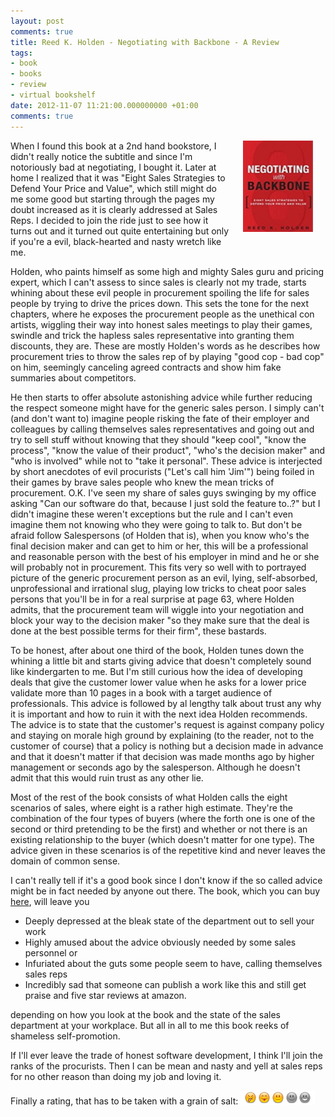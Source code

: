 ```yaml
---
layout: post
comments: true
title: Reed K. Holden - Negotiating with Backbone - A Review
tags:
- book
- books
- review
- virtual bookshelf
date: 2012-11-07 11:21:00.000000000 +01:00
comments: true
---
```

<img width="112" height="146" align="right" title="Frontcover" style="margin: 0px 20px 20px;" src="/assets/holden_NwB.jpg" />When I found this book at a 2nd hand bookstore, I didn't really notice the subtitle and since I'm notoriously bad at negotiating, I bought it. Later at home I realized that it was "Eight Sales Strategies to Defend Your Price and Value", which still might do me some good but starting through the pages my doubt increased as it is clearly addressed at Sales Reps. I decided to join the ride just to see how it turns out and it turned out quite entertaining but only if you're a evil, black-hearted and nasty wretch like me. 


 
Holden, who paints himself as some high and mighty Sales guru and pricing expert, which I can't assess to since sales is clearly not my trade, starts whining about these evil people in procurement spoiling the life for sales people by trying to drive the prices down. This sets the tone for the next chapters, where he exposes the procurement people as the unethical con artists, wiggling their way into honest sales meetings to play their games, swindle and trick the  hapless sales representative into granting them discounts, they are. These are mostly Holden's words as he describes how procurement tries to throw the sales rep of by playing "good cop - bad cop" on him, seemingly canceling agreed contracts and show him fake summaries about competitors. 

He then starts to offer absolute astonishing advice while further reducing the respect someone might have for the generic sales person. I simply can't (and don't want to) imagine people risking the fate of their employer and colleagues by calling themselves  sales representatives and going out and try to sell stuff without knowing that they should "keep cool", "know the process", "know the value of their product", "who's the decision maker" and "who is involved" while not to "take it personal". These advice is interjected by short anecdotes of evil procurists ("Let's call him 'Jim'") being foiled in their games by brave sales people who knew the mean tricks of procurement. O.K. I've seen my share of sales guys swinging by my office asking "Can our software do that, because I just sold the feature to..?" but I didn't imagine these weren't exceptions but the rule and I can't even imagine them not knowing who they were going to talk to. But don't be afraid follow Salespersons (of Holden that is), when you know 
who's the final decision maker and can get to him or her, this will be a professional and reasonable person with the best of his employer in mind and he or she will probably not in procurement. This fits very so well with to portrayed picture of the generic procurement person as an evil, lying, self-absorbed, unprofessional and irrational slug, playing low tricks to cheat poor sales persons that you'll be in for a real surprise at page 63, where Holden admits, that the procurement team will wiggle into your negotiation and block your way to the decision maker "so they make sure that the deal is done at the best possible terms for their firm", these bastards.

To be honest, after about one third of the book, Holden tunes down the whining a little bit and starts giving advice that doesn't completely sound like kindergarten to me. But I'm still curious how the 
idea of developing deals that give the customer lower value when he asks for a lower price validate more than 10 pages in a book with a target audience of professionals. This advice is followed by al lengthy talk about trust any why it is important and how to ruin it with the next idea Holden recommends. The advice is to state that the customer's request is against company policy and staying on morale high ground by explaining (to the reader, not to the customer of course) that a policy is nothing but a decision made in advance and that it doesn't matter if that decision was made months ago by higher management or seconds ago by the salesperson. Although he doesn't admit that this would ruin trust as any other lie.

Most of the rest of the book consists of what Holden calls the eight scenarios of sales, where eight is a rather high estimate. They're the combination of the four types of buyers (where the forth one is one of the second or third pretending to be the first) and whether or not there is an existing relationship to the buyer (which doesn't matter for one type). The advice given in these scenarios is of the repetitive kind and never leaves the domain of common sense.

I can't really tell if it's a good book since I don't know if the so called advice might be in fact needed by anyone out there. The book, which you can buy [here](href="http://www.amazon.de/Negotiating-Backbone-Eight-Strategies-Defend/dp/013306476X/?_encoding=UTF8&amp;camp=1638&amp;creative=6742&amp;linkCode=ur2&amp;qid=1349169326&amp;site-redirect=de&amp;sr=8-1&amp;tag=brainshare-21), will leave you 

+ Deeply depressed at the bleak state of the department out to sell your work 
+ Highly amused about the advice obviously needed by some sales personnel or  
+ Infuriated about the guts some people seem to have, calling themselves sales reps 
+ Incredibly sad that someone can publish a work like this and still get praise and five star reviews at amazon. 

depending on how you look at the book and the state of the sales department at your workplace. But all in all to me this book reeks of shameless self-promotion.

If I'll ever leave the trade of honest software development, I think I'll join the ranks of the procurists. Then I can be mean and nasty and yell at sales reps for no other reason than doing my job and loving it.

Finally a rating, that has to be taken with a grain of salt: <img width="119" height="22" src="/assets/3of5.png" />